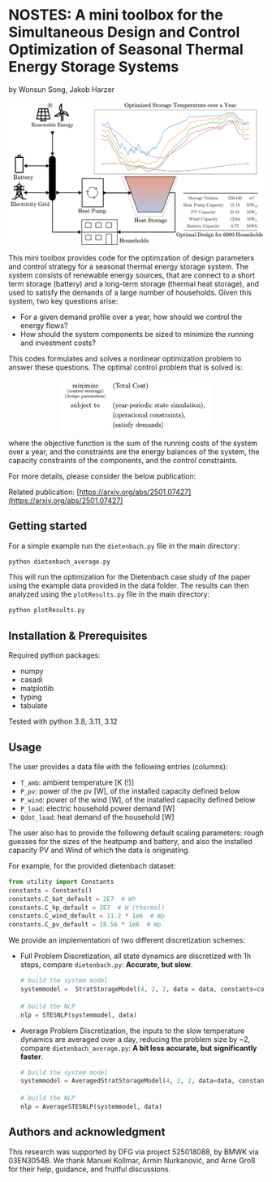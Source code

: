 # NOSTES: A mini toolbox for the Simultaneous Design and Control Optimization of Seasonal Thermal Energy Storage Systems

by Wonsun Song, Jakob Harzer

![figure1](data/_readmePictures/graphicalAbstract.svg)

This mini toolbox provides code for the optimzation of design parameters and control strategy for a seasonal thermal energy storage system. The system consists of renewable energy sources, that are connect to a short term storage (battery) and a long-term storage (thermal heat storage), and used to satisfy the demands of a large number of households.
Given this system, two key questions arise:
- For a given demand profile over a year, how should we control the energy flows?
- How should the system components be sized to minimize the running and investment costs?

This codes formulates and solves a nonlinear optimization problem to answer these questions. The optimal control problem that is solved is:

<img src="data/_readmePictures/ocp.png" width="300" style="display: block; margin: auto; "/>

where the objective function is the sum of the running costs of the system over a year, and the constraints are the energy balances of the system, the capacity constraints of the components, and the control constraints.

For more details, please consider the below publication:

Related publication: [https://arxiv.org/abs/2501.07427](https://arxiv.org/abs/2501.07427)



## Getting started
For a simple example run the `dietenbach.py` file in the main directory:
```bash
python dietenbach_average.py
```
This will run the optimization for the Dietenbach case study of the paper using the example data provided in the data folder.
The results can then analyzed using the `plotResults.py` file in the main directory:
```bash
python plotResults.py
```


## Installation & Prerequisites
Required python packages:
- numpy
- casadi
- matplotlib
- typing
- tabulate

Tested with python 3.8, 3.11, 3.12

## Usage

The user provides a data file with the following entries (columns):
 - `T_amb`: ambient temperature [K (!)]
 - `P_pv`: power of the pv [W], of the installed capacity defined below
 - `P_wind`: power of the wind [W], of the installed capacity defined below
 - `P_load`: electric household power demand [W]
 - `Qdot_load`: heat demand of the household [W]

The user also has to provide the following default scaling parameters:
rough guesses for the sizes of the heatpump and battery,
and also the installed capacity PV and Wind of which the data is originating.

For example, for the provided dietenbach dataset:
```python
from utility import Constants
constants = Constants()
constants.C_bat_default = 2E7  # Wh
constants.C_hp_default = 2E7  # W (thermal)
constants.C_wind_default = 11.2 * 1e6  # Wp
constants.C_pv_default = 18.56 * 1e6  # Wp 
```
We provide an implementation of two different discretization schemes:
- Full Problem Discretization, all state dynamics are discretized with 1h steps, compare `dietenbach.py`: **Accurate, but slow**.
    ```python
    # build the system model
    systemmodel =  StratStorageModel(4, 2, 2, data = data, constants=constants)
    
    # build the NLP
    nlp = STESNLP(systemmodel, data)
    ```
- Average Problem Discretization, the inputs to the slow temperature dynamics are averaged over a day, reducing the problem size by ~2, compare `dietenbach_average.py`: **A bit less accurate, but significantly faster**.
    ```python
    # build the system model
    systemmodel = AveragedStratStorageModel(4, 2, 2, data=data, constants=constants)
    
    # build the NLP
    nlp = AverageSTESNLP(systemmodel, data)
    ```

## Authors and acknowledgment
This research was supported by DFG via project 525018088, by BMWK via 03EN3054B. We thank Manuel Kollmar, Armin Nurkanović, and Arne Groß for their help, guidance, and fruitful discussions.
